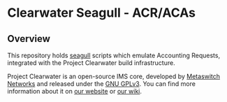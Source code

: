 Clearwater Seagull - ACR/ACAs
=============================

Overview
--------

This repository holds [seagull](http://gull.sourceforge.net/project/) scripts which emulate Accounting Requests, integrated with the Project Clearwater build infrastructure.

Project Clearwater is an open-source IMS core, developed by [Metaswitch Networks](http://www.metaswitch.com) and released under the [GNU GPLv3](http://www.projectclearwater.org/download/license/). You can find more information about it on [our website](http://www.projectclearwater.org/) or [our wiki](http://clearwater.readthedocs.org/en/latest/).
